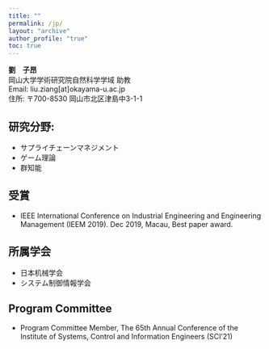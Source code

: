 ```yaml
---
title: ""
permalink: /jp/
layout: "archive"
author_profile: "true"
toc: true
---
```


__劉　子昂__　  
岡山大学学術研究院自然科学学域 助教   
Email: liu.ziang[at]okayama-u.ac.jp   
住所: 〒700-8530 岡山市北区津島中3-1-1   

## 研究分野: 
- サプライチェーンマネジメント
- ゲーム理論
- 群知能

## 受賞
- IEEE International Conference on Industrial Engineering and Engineering Management (IEEM 2019). Dec 2019, Macau, Best paper award.

## 所属学会
- 日本机械学会
- システム制御情報学会

## Program Committee
- Program Committee Member, The 65th Annual Conference of the Institute of Systems, Control and Information Engineers (SCI’21)